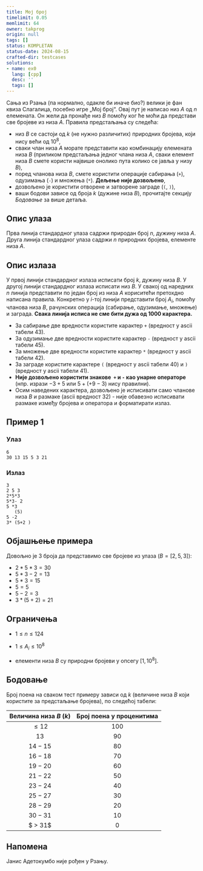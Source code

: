 ```yaml
---
title: Мој број
timelimit: 0.05
memlimit: 64
owner: takprog
origin: null
tags: []
status: KOMPLETAN
status-date: 2024-08-15
crafted-dir: testcases
solutions:
- name: ex0
  lang: [cpp]
  desc: ''
  tags: []
---
```


Сања из Рзања (па нормално, одакле би иначе био?) велики је фан квиза Слагалица, посебно игре „Мој број“. Овај пут је написао низ $A$ од $n$ елемената. Он жели да пронађе низ $B$ помоћу ког ће моћи да представи све бројеве из низа $A$. Правила предстаљања су следећа:

- низ $B$ се састоји од $k$ (не нужно различитих) природних бројева, који нису већи од $10^8$,
- сваки члан низа $A$ морате представити као комбинацију елемената низа $B$ (приликом предстаљања једног члана низа $A$, сваки елемент низа $B$ смете користи највише онолико пута колико се јавља у низу $B$),
- поред чланова низа $B$, смете користити операције сабирања (`+`), одузимања (`-`) и множења (`*`). **Дељење није дозвољено**,
- дозвољено је користити отворене и затворене заграде (`(`, `)`),
- ваши бодови зависе од броја $k$ (дужине низа $B$), прочитајте секцију *Бодовање* за више детаља.

## Опис улаза

Прва линија стандардног улаза садржи природан број $n$, дужину низа $A$.
Друга линија стандардног улаза садржи $n$ природних бројева, елементе низа $A$.

## Опис излаза

У првој линији стандардног излаза исписати број $k$, дужину низа $B$.
У другој линији стандардног излаза исписати низ $B$.
У свакој од наредних $n$ линија представити по један број из низа $A$ кориситећи претохдно написана правила. Конкретно у $i$-тој линији представити број $A_i$, помоћу чланова низа $B$, рачунских операција (сабирање, одузимање, множење) и заграда. **Свака линија исписа не сме бити дужа од $1000$ карактера.**

- За сабирање две вредности користите карактер `+` (вредност у ascii табели $43$).
- За одузимање две вредности користите карактер `-` (вредност у ascii табели $45$).
- За множење две вредности користите карактер `*` (вредност у ascii табели $42$).
- За заграде користите карактере `(` (вредност у ascii табели $40$) и `)` (вредност у ascii табели $41$).
- **Није дозвољено користити знакове ​ `+` и `-` као унарне операторе** (нпр. изрази $-3+5$ или $5+(+9-3)$ нису правилни).
- Осим наведених карактера, дозвољено је исписивати само чланове низа $B$ и размаке (ascii вредност $32$) - није обавезно исписивати размаке између бројева и оператора и форматирати излаз.

## Пример 1

### Улаз

~~~
6
30 13 15 5 3 21
~~~

### Излаз

~~~
3
2 5 3
2*5*3
5*3- 2
5 *3
   (5)
5 -2
3* (5+2 )
~~~


## Објашњење примера

Довољно је $3$ броја да представимо све бројеве из улаза ($B = [2, 5, 3]$):

- $2*5*3=30$
- $5*3-2=13$
- $5*3=15$
- $5=5$
- $5-2=3$
- $3*(5+2)=21$

## Ограничења

- $1 \leq n \leq 124$
- $1 \leq A_i \leq 10^8$

- елементи низа $B$ су природни бројеви у опсегу $[1, 10^8]$.


## Бодовање

Број поена на сваком тест примеру зависи од $k$ (величине низа $B$ који користите за предстаљање бројева), по следећoj табели:

|         Величина низа $B$ ($k$)          |  Број поена у проценитима |
|:---------------------:|:-------------------------:|
|         $\leq 12$  |$100$|
|           $13$     |$90$|
|          $14-15$   |$80$|
|          $16-18$   |$70$|
|          $19-20$   |$60$|
|          $21-22$   |$50$|
|          $23-24$   |$40$|
|          $25-27$   |$30$|
|          $28-29$   |$20$|
|          $30-31$   |$10$|
|          $ > 31$   |$0$|

## Напомена

Јанис Адетокумбо није рођен у Рзању.

